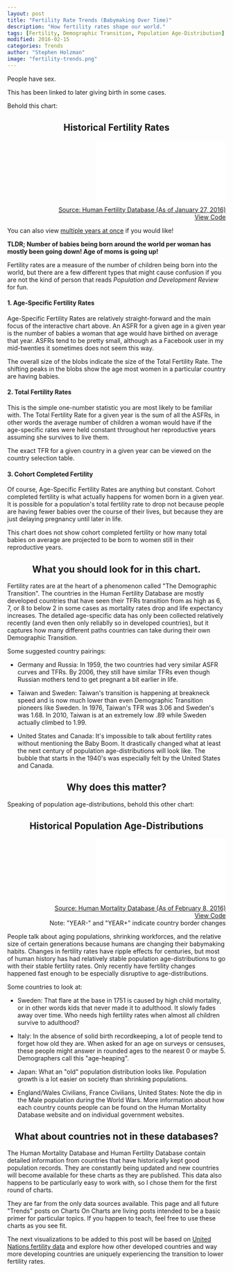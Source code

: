 ```yaml
---
layout: post
title: "Fertility Rate Trends (Babymaking Over Time)"
description: "How fertility rates shape our world."
tags: [Fertility, Demographic Transition, Population Age-Distribution]
modified: 2016-02-15
categories: Trends
author: "Stephen Holzman"
image: "fertility-trends.png"
---
```


People have sex.

This has been linked to later giving birth in some cases.

Behold this chart:

<center> <h2>Historical Fertility Rates</h2> </center>
<div id="blazeit" class="interactive" align="right">
<iframe src="/assets/interactives/HFD/fertility.html" frameborder="0"> </iframe>
</div>
<div align="right">
<a href="http://www.humanfertility.org/cgi-bin/main.php" target="_blank">Source: Human Fertility Database (As of January 27, 2016)</a></div>
<div align="right">
<a href="/code/asfr-code/" target="_blank">View Code</a></div>

You can also view 
<a href="/assets/interactives/HFD/fertilitysmallmultiple.html" target="_blank">multiple years at once</a> if you would like!

**TLDR; Number of babies being born around the world per woman has mostly been going down! Age of moms is going up!**

Fertility rates are a measure of the number of children being born into the world, but there are a few different types that might cause confusion if you are not the kind of person that reads *Population and Development Review* for fun.

<h4>1. Age-Specific Fertility Rates</h4>

Age-Specific Fertility Rates are relatively straight-forward and the main focus of the interactive chart above. An ASFR for a given age in a given year is the number of babies a woman that age would have birthed on average that year. ASFRs tend to be pretty small, although as a Facebook user in my mid-twenties it sometimes does not seem this way. 

The overall size of the blobs indicate the size of the Total Fertility Rate. The shifting peaks in the blobs show the age most women in a particular country are having babies.

<h4>2. Total Fertility Rates</h4>

This is the simple one-number statistic you are most likely to be familiar with. The Total Fertility Rate for a given year is the sum of all the ASFRs, in other words the average number of children a woman would have if the age-specific rates were held constant throughout her reproductive years assuming she survives to live them.

The exact TFR for a given country in a given year can be viewed on the country selection table.

<h4>3. Cohort Completed Fertility</h4>

Of course, Age-Specific Fertility Rates are anything but constant. Cohort completed fertility is what actually happens for women born in a given year. It is possible for a population's total fertility rate to drop not because people are having fewer babies over the course of their lives, but because they are just delaying pregnancy until later in life.

This chart does not show cohort completed fertility or how many total babies on average are projected to be born to women still in their reproductive years.

<center><h2>What you should look for in this chart.</h2></center>

Fertility rates are at the heart of a phenomenon called "The Demographic Transition". The countries in the Human Fertility Database are mostly developed countries that have seen their TFRs transition from as high as 6, 7, or 8 to below 2 in some cases as mortality rates drop and life expectancy increases. The detailed age-specific data has only been collected relatively recently (and even then only reliablly so in developed countries), but it captures how many different paths countries can take during their own Demographic Transition.

Some suggested country pairings:

* Germany and Russia: In 1959, the two countries had very similar ASFR curves and TFRs. By 2006, they still have similar TFRs even though Russian mothers tend to get pregnant a bit earlier in life.

* Taiwan and Sweden: Taiwan's transition is happening at breakneck speed and is now much lower than even Demographic Transition pioneers like Sweden. In 1976, Taiwan's TFR was 3.06 and Sweden's was 1.68. In 2010, Taiwan is at an extremely low .89 while Sweden actually climbed to 1.99.

* United States and Canada: It's impossible to talk about fertility rates without mentioning the Baby Boom. It drastically changed what at least the next century of population age-distributions will look like. The bubble that starts in the 1940's was especially felt by the United States and Canada.

<center><h2>Why does this matter?</h2></center>

Speaking of population age-distributions, behold this other chart:

<center> <h2>Historical Population Age-Distributions</h2> </center>
<div id="poppyramid" class="interactive" align="right">
<iframe src="/assets/interactives/HMD/population.html" frameborder="0"></iframe>
</div>
<div align="right">
<a href="http://www.mortality.org/" target="_blank">Source: Human Mortality Database (As of February 8, 2016)</a></div>
<div align="right">
<a href="/code/pop-dist-code" target="_blank">View Code</a></div>
<div align="right">
<a>Note: "YEAR-" and "YEAR+" indicate country border changes</a></div>

People talk about aging populations, shrinking workforces, and the relative size of certain generations because humans are changing their babymaking habits. Changes in fertility rates have ripple effects for centuries, but most of human history has had relatively stable population age-distributions to go with their stable fertility rates. Only recently have fertility changes happened fast enough to be especially disruptive to age-distributions.

Some countries to look at:

* Sweden: That flare at the base in 1751 is caused by high child mortality, or in other words kids that never made it to adulthood. It slowly fades away over time. Who needs high fertility rates when almost all children survive to adulthood?

* Italy: In the absence of solid birth recordkeeping, a lot of people tend to forget how old they are. When asked for an age on surveys or censuses, these people might answer in rounded ages to the nearest 0 or maybe 5. Demographers call this "age-heaping".

* Japan: What an "old" population distribution looks like. Population growth is a lot easier on society than shrinking populations.

* England/Wales Civilians, France Civilians, United States: Note the dip in the Male population during the World Wars. More information about how each country counts people can be found on the Human Mortality Database website and on individual government websites.

<center><h2>What about countries not in these databases?</h2></center>

The Human Mortality Database and Human Fertility Database contain detailed information from countries that have historically kept good population records. They are constantly being updated and new countries will become available for these charts as they are published. This data also happens to be particularly easy to work with, so I chose them for the first round of charts.

They are far from the only data sources available. This page and all future "Trends" posts on Charts On Charts are living posts intended to be a basic primer for particular topics. If you happen to teach, feel free to use these charts as you see fit.

The next visualizations to be added to this post will be based on <a href="http://www.un.org/en/development/desa/population/publications/dataset/fertility/wfd2015.shtml" target="_blank">United Nations fertility data</a> and explore how other developed countries and way more developing countries are uniquely experiencing the transition to lower fertility rates.
